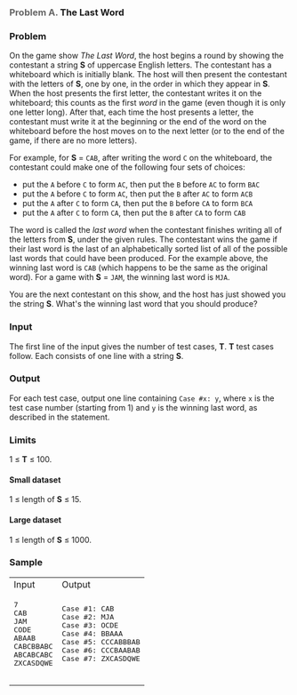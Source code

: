 <h3 id="dsb-problem-title-area">
 <span><span style="color:#666">Problem A.</span> The Last Word</span>
</h3>

### Problem

On the game show _The Last Word_, the host begins a round by showing the contestant a string **S** of uppercase English letters. The contestant has a whiteboard which is initially blank. The host will then present the contestant with the letters of **S**, one by one, in the order in which they appear in **S**. When the host presents the first letter, the contestant writes it on the whiteboard; this counts as the first _word_ in the game (even though it is only one letter long). After that, each time the host presents a letter, the contestant must write it at the beginning or the end of the word on the whiteboard before the host moves on to the next letter (or to the end of the game, if there are no more letters).

For example, for **S** = `CAB`, after writing the word `C` on the whiteboard, the contestant could make one of the following four sets of choices:

*   put the `A` before `C` to form `AC`, then put the `B` before `AC` to form `BAC`
*   put the `A` before `C` to form `AC`, then put the `B` after `AC` to form `ACB`
*   put the `A` after `C` to form `CA`, then put the `B` before `CA` to form `BCA`
*   put the `A` after `C` to form `CA`, then put the `B` after `CA` to form `CAB`

The word is called the _last word_ when the contestant finishes writing all of the letters from **S**, under the given rules. The contestant wins the game if their last word is the last of an alphabetically sorted list of all of the possible last words that could have been produced. For the example above, the winning last word is `CAB` (which happens to be the same as the original word). For a game with **S** = `JAM`, the winning last word is `MJA`.

You are the next contestant on this show, and the host has just showed you the string **S**. What's the winning last word that you should produce?

### Input

The first line of the input gives the number of test cases, **T**. **T** test cases follow. Each consists of one line with a string **S**.

### Output

For each test case, output one line containing `Case #x: y`, where `x` is the test case number (starting from 1) and `y` is the winning last word, as described in the statement.

### Limits

1 ≤ **T** ≤ 100.  

#### Small dataset

1 ≤ length of **S** ≤ 15.  

#### Large dataset

1 ≤ length of **S** ≤ 1000.  

### Sample

<div class="problem-io-wrapper">

<table>

<tbody>

<tr>

<td>  
<span class="io-table-header">Input</span>  
 </td>

<td>  
<span class="io-table-header">Output</span>  
 </td>

</tr>

<tr>

<td>

<pre class="io-content">7
CAB
JAM
CODE
ABAAB
CABCBBABC
ABCABCABC
ZXCASDQWE

</pre>

</td>

<td>

<pre class="io-content">Case #1: CAB
Case #2: MJA
Case #3: OCDE
Case #4: BBAAA
Case #5: CCCABBBAB
Case #6: CCCBAABAB
Case #7: ZXCASDQWE

</pre>

</td>

</tr>

</tbody>

</table>

</div>

